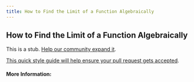 ```yaml
---
title: How to Find the Limit of a Function Algebraically
---
```

## How to Find the Limit of a Function Algebraically

This is a stub. [Help our community expand it](https://github.com/freecodecamp/guides/tree/master/src/pages/articles/math/how-to-find-the-limit-of-a-function-algebraically/index.md).

[This quick style guide will help ensure your pull request gets accepted](https://github.com/freecodecamp/guides/blob/master/README.md).

<!-- The article goes here, in GitHub-flavored Markdown. Feel free to add YouTube videos, images, and CodePen/JSBin embeds  -->

#### More Information:
<!-- Please add any articles you think might be helpful to read before writing the article -->


